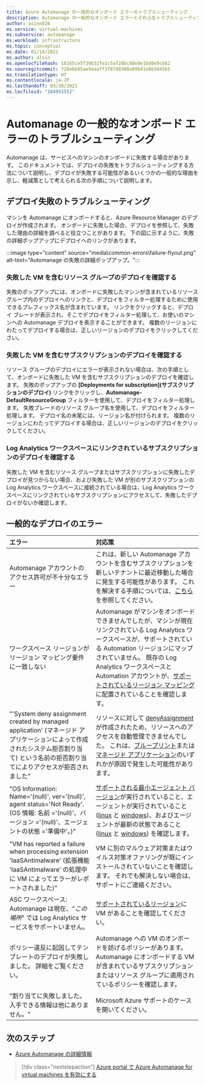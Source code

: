 ```yaml
---
title: Azure Automanage の一般的なオンボード エラーのトラブルシューティング
description: Automanage の一般的なオンボード エラーとそれらをトラブルシューティングする方法
author: asinn826
ms.service: virtual-machines
ms.subservice: automanage
ms.workload: infrastructure
ms.topic: conceptual
ms.date: 01/14/2021
ms.author: alsin
ms.openlocfilehash: 18165ce5f39b32fe1c5af28bc88e8e1bd0e9cb62
ms.sourcegitcommit: f28ebb95ae9aaaff3f87d8388a09b41e0b3445b5
ms.translationtype: HT
ms.contentlocale: ja-JP
ms.lasthandoff: 03/30/2021
ms.locfileid: "104955552"
---
```

# <a name="troubleshoot-common-automanage-onboarding-errors"></a>Automanage の一般的なオンボード エラーのトラブルシューティング
Automanage は、サービスへのマシンのオンボードに失敗する場合があります。 このドキュメントでは、デプロイの失敗をトラブルシューティングする方法について説明し、デプロイが失敗する可能性があるいくつかの一般的な理由を示し、軽減策として考えられる次の手順について説明します。

## <a name="troubleshooting-deployment-failures"></a>デプロイ失敗のトラブルシューティング
マシンを Automanage にオンボードすると、Azure Resource Manager のデプロイが作成されます。 オンボードに失敗した場合、デプロイを参照して、失敗した理由の詳細を調べると役立つことがあります。 下の図に示すように、失敗の詳細ポップアップにデプロイへのリンクがあります。

:::image type="content" source="media\common-errors\failure-flyout.png" alt-text="Automanage の失敗の詳細ポップアップ。":::

### <a name="check-the-deployments-for-the-resource-group-containing-the-failed-vm"></a>失敗した VM を含むリソース グループのデプロイを確認する
失敗のポップアップには、オンボードに失敗したマシンが含まれているリソース グループ内のデプロイへのリンクと、デプロイをフィルター処理するために使用できるプレフィックス名が含まれています。 リンクをクリックすると、デプロイ ブレードが表示され、そこでデプロイをフィルター処理して、お使いのマシンへの Automanage デプロイを表示することができます。 複数のリージョンにわたってデプロイする場合は、正しいリージョンのデプロイをクリックしてください。

### <a name="check-the-deployments-for-the-subscription-containing-the-failed-vm"></a>失敗した VM を含むサブスクリプションのデプロイを確認する
リソース グループのデプロイにエラーが表示されない場合は、次の手順として、オンボードに失敗した VM を含むサブスクリプションのデプロイを確認します。 失敗のポップアップの **[Deployments for subscription]\(サブスクリプションのデプロイ\)** リンクをクリックし、**Automanage-DefaultResourceGroup** フィルターを使用して、デプロイをフィルター処理します。 失敗ブレードのリソース グループ名を使用して、デプロイをフィルター処理します。 デプロイ名の末尾には、リージョン名が付けられます。 複数のリージョンにわたってデプロイする場合は、正しいリージョンのデプロイをクリックしてください。

### <a name="check-deployments-in-a-subscription-linked-to-a-log-analytics-workspace"></a>Log Analytics ワークスペースにリンクされているサブスクリプションのデプロイを確認する
失敗した VM を含むリソース グループまたはサブスクリプションに失敗したデプロイが見つからない場合、および失敗した VM が別のサブスクリプションの Log Analytics ワークスペースに接続されている場合は、Log Analytics ワークスペースにリンクされているサブスクリプションにアクセスして、失敗したデプロイがないか確認します。

## <a name="common-deployment-errors"></a>一般的なデプロイのエラー

エラー |  対応策
:-----|:-------------|
Automanage アカウントのアクセス許可が不十分なエラー | これは、新しい Automanage アカウントを含むサブスクリプションを新しいテナントに最近移動した場合に発生する可能性があります。 これを解決する手順については、[こちら](./repair-automanage-account.md)を参照してください。
ワークスペース リージョンがリージョン マッピング要件に一致しない | Automanage がマシンをオンボードできませんでしたが、マシンが現在リンクされている Log Analytics ワークスペースが、サポートされている Automation リージョンにマップされていません。 既存の Log Analytics ワークスペースと Automation アカウントが、[サポートされているリージョン マッピング](../automation/how-to/region-mappings.md)に配置されていることを確認します。
"'System deny assignment created by managed application' (マネージド アプリケーションによって作成されたシステム拒否割り当て) という名前の拒否割り当てによりアクセスが拒否されました" | リソースに対して [denyAssignment](../role-based-access-control/deny-assignments.md) が作成されたため、リソースへのアクセスを自動管理できませんでした。 これは、[ブループリント](../governance/blueprints/concepts/resource-locking.md)または[マネージド アプリケーション](../azure-resource-manager/managed-applications/overview.md)のいずれかが原因で発生した可能性があります。
"OS Information: Name='(null)', ver='(null)', agent status='Not Ready'. (OS 情報: 名前 ='(null)'、バージョン ='(null)'、エージェントの状態 ='準備中'。)" | [サポートされる最小エージェント バージョン](/troubleshoot/azure/virtual-machines/support-extensions-agent-version)が実行されていること、エージェントが実行されていること ([linux](/troubleshoot/azure/virtual-machines/linux-azure-guest-agent) と [windows](/troubleshoot/azure/virtual-machines/windows-azure-guest-agent))、およびエージェントが最新の状態であること ([linux](../virtual-machines/extensions/update-linux-agent.md) と [windows](../virtual-machines/extensions/agent-windows.md)) を確認します。
"VM has reported a failure when processing extension 'IaaSAntimalware' (拡張機能 'IaaSAntimalware' の処理中に VM によってエラーがレポートされました)" | VM に別のマルウェア対策またはウイルス対策オファリングが既にインストールされていないことを確認します。 それでも解決しない場合は、サポートにご連絡ください。
ASC ワークスペース: Automanage は現在、"_この場所_" では Log Analytics サービスをサポートいません。 | [サポートされているリージョン](./automanage-virtual-machines.md#supported-regions)に VM があることを確認してください。
ポリシー違反に起因してテンプレートのデプロイが失敗しました。 詳細をご覧ください。 | Automanage への VM のオンボードを妨げるポリシーがあります。 Automanage にオンボードする VM が含まれているサブスクリプションまたはリソース グループに適用されているポリシーを確認します。
"割り当てに失敗しました。入手できる情報は他にありません。" | Microsoft Azure サポートのケースを開いてください。

## <a name="next-steps"></a>次のステップ

* [Azure Automanage の詳細情報](./automanage-virtual-machines.md)

> [!div class="nextstepaction"]
> [Azure portal で Azure Automanage for virtual machines を有効にする](quick-create-virtual-machines-portal.md)